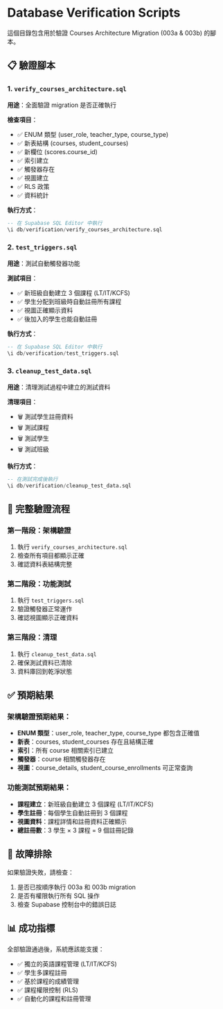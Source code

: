 # Database Verification Scripts

這個目錄包含用於驗證 Courses Architecture Migration (003a & 003b) 的腳本。

## 📋 驗證腳本

### 1. `verify_courses_architecture.sql`
**用途**：全面驗證 migration 是否正確執行

**檢查項目**：
- ✅ ENUM 類型 (user_role, teacher_type, course_type)
- ✅ 新表結構 (courses, student_courses)
- ✅ 新欄位 (scores.course_id)
- ✅ 索引建立
- ✅ 觸發器存在
- ✅ 視圖建立
- ✅ RLS 政策
- ✅ 資料統計

**執行方式**：
```sql
-- 在 Supabase SQL Editor 中執行
\i db/verification/verify_courses_architecture.sql
```

### 2. `test_triggers.sql`
**用途**：測試自動觸發器功能

**測試項目**：
- ✅ 新班級自動建立 3 個課程 (LT/IT/KCFS)
- ✅ 學生分配到班級時自動註冊所有課程
- ✅ 視圖正確顯示資料
- ✅ 後加入的學生也能自動註冊

**執行方式**：
```sql
-- 在 Supabase SQL Editor 中執行
\i db/verification/test_triggers.sql
```

### 3. `cleanup_test_data.sql`
**用途**：清理測試過程中建立的測試資料

**清理項目**：
- 🗑️ 測試學生註冊資料
- 🗑️ 測試課程
- 🗑️ 測試學生
- 🗑️ 測試班級

**執行方式**：
```sql
-- 在測試完成後執行
\i db/verification/cleanup_test_data.sql
```

## 🔄 完整驗證流程

### 第一階段：架構驗證
1. 執行 `verify_courses_architecture.sql`
2. 檢查所有項目都顯示正確
3. 確認資料表結構完整

### 第二階段：功能測試
1. 執行 `test_triggers.sql`
2. 驗證觸發器正常運作
3. 確認視圖顯示正確資料

### 第三階段：清理
1. 執行 `cleanup_test_data.sql`
2. 確保測試資料已清除
3. 資料庫回到乾淨狀態

## ✅ 預期結果

### 架構驗證預期結果：
- **ENUM 類型**：user_role, teacher_type, course_type 都包含正確值
- **新表**：courses, student_courses 存在且結構正確
- **索引**：所有 course 相關索引已建立
- **觸發器**：course 相關觸發器存在
- **視圖**：course_details, student_course_enrollments 可正常查詢

### 功能測試預期結果：
- **課程建立**：新班級自動建立 3 個課程 (LT/IT/KCFS)
- **學生註冊**：每個學生自動註冊到 3 個課程
- **視圖資料**：課程詳情和註冊資料正確顯示
- **總註冊數**：3 學生 × 3 課程 = 9 個註冊記錄

## 🚨 故障排除

如果驗證失敗，請檢查：
1. 是否已按順序執行 003a 和 003b migration
2. 是否有權限執行所有 SQL 操作
3. 檢查 Supabase 控制台中的錯誤日誌

## 📊 成功指標

全部驗證通過後，系統應該能支援：
- ✅ 獨立的英語課程管理 (LT/IT/KCFS)
- ✅ 學生多課程註冊
- ✅ 基於課程的成績管理
- ✅ 課程權限控制 (RLS)
- ✅ 自動化的課程和註冊管理